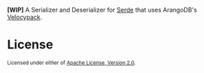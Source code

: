 **[WIP]** A Serializer and Deserializer for [Serde](https://github.com/serde-rs/serde) that uses ArangoDB's [Velocypack](https://github.com/arangodb/velocypack).

# License

<sup>
Licensed under either of <a href="LICENSE-APACHE">Apache License, Version
2.0</a>.
</sup>
